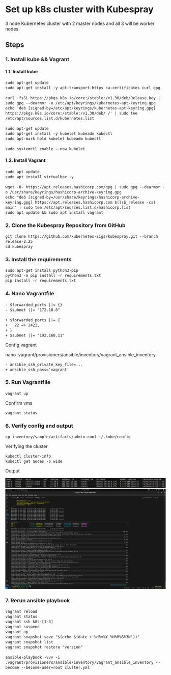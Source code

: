 # Set up k8s cluster with Kubespray

3 node Kubernetes cluster with 2 master nodes and all 3 will be worker nodes

<!-- https://youtu.be/dz-nuXbvqWU -->

## Steps

### 1. Install kube && Vagrant

#### 1.1. Install kube
```
sudo apt-get update
sudo apt-get install -y apt-transport-https ca-certificates curl gpg

curl -fsSL https://pkgs.k8s.io/core:/stable:/v1.30/deb/Release.key | sudo gpg --dearmor -o /etc/apt/keyrings/kubernetes-apt-keyring.gpg
echo 'deb [signed-by=/etc/apt/keyrings/kubernetes-apt-keyring.gpg] https://pkgs.k8s.io/core:/stable:/v1.30/deb/ /' | sudo tee /etc/apt/sources.list.d/kubernetes.list

sudo apt-get update
sudo apt-get install -y kubelet kubeadm kubectl
sudo apt-mark hold kubelet kubeadm kubectl

sudo systemctl enable --now kubelet
```

#### 1.2. Install Vagrant
```
sudo apt update
sudo apt install virtualbox -y

wget -O- https://apt.releases.hashicorp.com/gpg | sudo gpg --dearmor -o /usr/share/keyrings/hashicorp-archive-keyring.gpg
echo "deb [signed-by=/usr/share/keyrings/hashicorp-archive-keyring.gpg] https://apt.releases.hashicorp.com $(lsb_release -cs) main" | sudo tee /etc/apt/sources.list.d/hashicorp.list
sudo apt update && sudo apt install vagrant
```

### 2. Clone the Kubespray Repository from GitHub
```
git clone https://github.com/kubernetes-sigs/kubespray.git --branch release-2.25
cd kubespray
```

### 3. Install the requirements
```
sudo apt-get install python3-pip
python3 -m pip install -r requirements.txt
pip install -r requirements.txt  
```

### 4. Nano Vagrantfile
```
- $forwarded_ports ||= {}
- $subnet ||= "172.18.8"

+ $forwarded_ports ||= {
+   22 => 2422,
+ }
+ $subnet ||= "192.168.11"
```

Config vagrant

nano .vagrant/provisioners/ansible/inventory/vagrant_ansible_inventory
```
- ansible_ssh_private_key_file=...
+ ansible_ssh_pass='vagrant'
```

### 5. Run Vagrantfile
```
vagrant up
```

Confirm vms
```
vagrant status
```

### 6. Verify config and output
```
cp inventory/sample/artifacts/admin.conf ~/.kube/config
```

Verifying the cluster
```
kubectl cluster-info
kubectl get nodes -o wide
```

Output

![kubectl get nodes -o wide](./images/1-1.png)
![ansible play](./images/1-2.png)

### 7. Rerun ansible playbook

```
vagrant reload
vagrant status
vagrant ssh k8s-[1-3]
vagrant suspend
vagrant up
vagrant snapshot save "$(echo $(date +'%d%m%Y_%H%M%S%3N'))"
vagrant snapshot list
vagrant snapshot restore "version"

ansible-playbook -vvv -i .vagrant/provisioners/ansible/inventory/vagrant_ansible_inventory --become --become-user=root cluster.yml
```